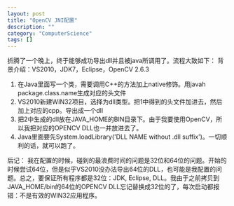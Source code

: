 ```yaml
---
layout: post
title: "OpenCV JNI配置"
description: ""
category: "ComputerScience"
tags: []
---
```



折腾了一个晚上，终于能够成功导出dll并且被java所调用了。流程大致如下：
背景介绍：VS2010，JDK7，Eclipse，OpenCV 2.6.3

1. 在Java里面写一个类，需要调用C++的方法加上native修饰。用javah package.class.name生成对应的头文件
2. VS2010新建WIN32项目，选择为dll类型。把1中得到的头文件加进去，然后加上对应的cpp。导出成一个dll
3. 把2中生成的dll放在JAVA_HOME的BIN目录下。由于我要使用OpenCV，所以我把对应的OPENCV DLL也一并放进去了。
4. Java里面要先System.loadLibrary('DLL NAME without .dll suffix')。一切顺利的话，就可以跑了。


后记：
我在配置的时候，碰到的最浪费时间的问题是32位和64位的问题。开始的时候尝试64位，但是似乎VS2010没办法导出64位的DLL，也可能是我配置的问题。总之，要保证所有程序都是32位：JDK, Eclipse, DLL。我由于之前拷贝到JAVA_HOME/bin的64位的OPENCV DLL忘记替换成32位的了，每次启动都报错：不是有效的WIN32应用程序。

